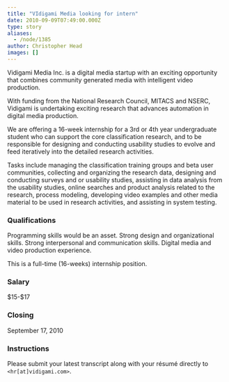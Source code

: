 ```yaml
---
title: "VIdigami Media looking for intern"
date: 2010-09-09T07:49:00.000Z
type: story
aliases:
  - /node/1385
author: Christopher Head
images: []
---
```


<div class="field field-name-body field-type-text-with-summary field-label-hidden"><div class="field-items"><div class="field-item even"><p>Vidigami Media Inc. is a digital media startup with an exciting opportunity that combines community generated media with intelligent video production.</p>
<p>With funding from the National Research Council, MITACS and NSERC, Vidigami is undertaking exciting research that advances automation in digital media production.</p>
<p>We are offering a 16-week internship for a 3rd or 4th year undergraduate student who can  support the core classification research, and to be responsible for designing and conducting usability studies to evolve and feed iteratively into the detailed research activities.</p>
<p>Tasks include managing the classification training groups and beta user communities, collecting and organizing the research data, designing and conducting surveys and or usability studies, assisting in data analysis from the usability studies, online searches and product analysis related to the research, process modeling, developing video examples and other media material to be used in research activities, and assisting in system testing.</p>
<h3>Qualifications</h3>
<p>Programming skills would be an asset. Strong design and organizational skills. Strong interpersonal and communication skills. Digital media and video production experience.</p>
<p>This is a full-time (16-weeks) internship position.</p>
<h3>Salary</h3>
<p>$15-$17</p>
<h3>Closing</h3>
<p>September 17, 2010</p>
<h3>Instructions</h3>
<p>Please submit your latest transcript along with your r&#xE9;sum&#xE9; directly to <code>&lt;hr[at]vidigami.com&gt;</code>.</p>
</div></div></div>    <footer>
          </footer>